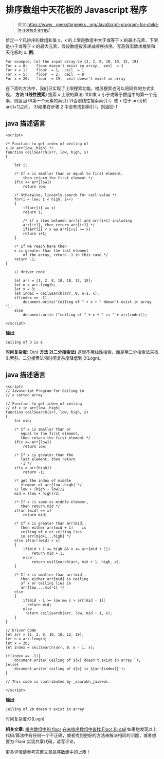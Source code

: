 # 排序数组中天花板的 Javascript 程序

> 原文:[https://www . geeksforgeeks . org/JavaScript-program-for-child-in-sorted-array/](https://www.geeksforgeeks.org/javascript-program-for-ceiling-in-a-sorted-array/)

给定一个已排序的数组和值 x，x 的上限是数组中大于或等于 x 的最小元素，下限是小于或等于 x 的最大元素，假设数组按非递减顺序排序。写高效函数求楼层和天花板的 x.
**例:**

```
For example, let the input array be {1, 2, 8, 10, 10, 12, 19}
For x = 0:    floor doesn't exist in array,  ceil  = 1
For x = 1:    floor  = 1,  ceil  = 1
For x = 5:    floor  = 2,  ceil  = 8
For x = 20:   floor  = 19,  ceil doesn't exist in array
```

在下面的方法中，我们只实现了上限搜索功能。楼层搜索也可以用同样的方式实现。
**方法 1(线性搜索)**
搜索 x 上限的算法:
1)如果 x 小于或等于数组中的第一个元素，则返回 0(第一个元素的索引)
2)否则线性搜索索引 I，使 x 位于 arr[i]和 arr[i+1]之间。
3)如果在步骤 2 中没有找到索引 I，则返回-1

## java 描述语言

```
<script>

/* Function to get index of ceiling of 
x in arr[low..high] */
function ceilSearch(arr, low, high, x) 
{ 

    let i; 

    /* If x is smaller than or equal to first element, 
        then return the first element */
    if(x <= arr[low]) 
        return low; 

    /* Otherwise, linearly search for ceil value */
    for(i = low; i < high; i++) 
    { 
        if(arr[i] == x) 
        return i; 

        /* if x lies between arr[i] and arr[i+1] including 
        arr[i+1], then return arr[i+1] */
        if(arr[i] < x && arr[i+1] >= x) 
        return i+1; 
    }     

    /* If we reach here then 
    x is greater than the last element 
        of the array, return -1 in this case */
    return -1; 
} 

    // driver code 

    let arr = [1, 2, 8, 10, 10, 12, 19]; 
    let n = arr.length; 
    let x = 3; 
    let index = ceilSearch(arr, 0, n-1, x); 
    if(index == -1) 
        document.write("Ceiling of " + x + " doesn't exist in array "); 
    else
        document.write ("ceiling of " + x + " is " + arr[index]);  

</script>
```

**输出:**

```
ceiling of 3 is 8
```

**时间复杂度:** O(n)
**方法 2(二分搜索法)**
这里不用线性搜索，而是用二分搜索法来找出索引。二分搜索法将时间复杂度降低到 0(Logn)。

## java 描述语言

```
<script>
// Javascript Program for Ceiling in  
// a sorted array 

// Function to get index of ceiling 
// of x in arr[low..high] 
function ceilSearch(arr, low, high, x) 
{ 
    let mid;  

    /* If x is smaller than or  
       equal to the first element, 
       then return the first element */
    if(x <= arr[low]) 
        return low;  

    /* If x is greater than the 
       last element, then return 
       -1 */
    if(x > arr[high]) 
        return -1;  

    /* get the index of middle 
       element of arr[low..high] */
    // low + (high - low)/2 
    mid = (low + high)/2;  

    /* If x is same as middle element, 
       then return mid */
    if(arr[mid] == x) 
        return mid; 

    /* If x is greater than arr[mid], 
       then either arr[mid + 1]    is  
       ceiling of x or ceiling lies  
       in arr[mid+1...high] */
    else if(arr[mid] < x) 
    { 
        if(mid + 1 <= high && x <= arr[mid + 1]) 
            return mid + 1; 
        else
            return ceilSearch(arr, mid + 1, high, x); 
    } 

    /* If x is smaller than arr[mid], 
       then either arr[mid] is ceiling 
       of x or ceiling lies in  
       arr[low....mid-1] */
    else
    { 
        if(mid - 1 >= low && x > arr[mid - 1]) 
          return mid; 
        else
         return ceilSearch(arr, low, mid - 1, x); 
    } 
} 

// Driver Code 
let arr = [1, 2, 8, 10, 10, 12, 19]; 
let n = arr.length; 
let x = 20; 
let index = ceilSearch(arr, 0, n - 1, x); 

if(index == -1){
    document.write(`Ceiling of ${x} doesn't exist in array `); 
}else{
    document.write(`ceiling of ${x} is ${arr[index]}`);  
}

// This code is contributed by _saurabh_jaiswal. 

</script>
```

**输出:**

```
Ceiling of 20 doesn't exist in array 
```

时间复杂度:O(Logn)

**相关文章:**
[排序数组中的 floor](https://www.geeksforgeeks.org/floor-in-a-sorted-array/)
[在未排序数组中查找 Floor 和 ceil](https://www.geeksforgeeks.org/find-floor-ceil-unsorted-array/)
如果您发现以上代码/算法中有任何一个不正确，或者找到更好的方法来解决相同的问题，或者想要为 Floor 实现共享代码，请写评论。

更多详情请参考完整文章[排序数组](https://www.geeksforgeeks.org/ceiling-in-a-sorted-array/)中的上限！